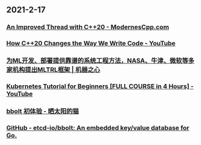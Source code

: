 
## 2021-2-17

### [An Improved Thread with C++20 - ModernesCpp.com](http://modernescpp.com/index.php/an-improved-thread-with-c-20)

### [How C++20 Changes the Way We Write Code - YouTube](https://www.youtube.com/watch?v=D81yl6_kHEM)

### [为ML开发、部署提供靠谱的系统工程方法，NASA、牛津、微软等多家机构提出MLTRL框架 | 机器之心](https://www.jiqizhixin.com/articles/2021-02-16-3)

### [Kubernetes Tutorial for Beginners [FULL COURSE in 4 Hours] - YouTube](https://www.youtube.com/watch?v=X48VuDVv0do)

### [bbolt 初体验 - 晒太阳的猫](https://zhengyinyong.com/post/bbolt-first-experience/)

### [GitHub - etcd-io/bbolt: An embedded key/value database for Go.](https://github.com/etcd-io/bbolt)